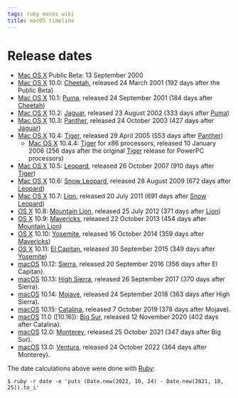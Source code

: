 ```yaml
---
tags: ruby macos wiki
title: macOS timeline
---
```


# Release dates

-   [Mac OS X](/wiki/Mac_OS_X) Public Beta: 13 September 2000
-   [Mac OS X](/wiki/Mac_OS_X) 10.0: [Cheetah](/wiki/Cheetah), released 24 March 2001 (192 days after the Public Beta)
-   [Mac OS X](/wiki/Mac_OS_X) 10.1: [Puma](/wiki/Puma), released 24 September 2001 (184 days after [Cheetah](/wiki/Cheetah))
-   [Mac OS X](/wiki/Mac_OS_X) 10.2: [Jaguar](/wiki/Jaguar), released 23 August 2002 (333 days after [Puma](/wiki/Puma))
-   [Mac OS X](/wiki/Mac_OS_X) 10.3: [Panther](/wiki/Panther), released 24 October 2003 (427 days after [Jaguar](/wiki/Jaguar))
-   [Mac OS X](/wiki/Mac_OS_X) 10.4: [Tiger](/wiki/Tiger), released 29 April 2005 (553 days after [Panther](/wiki/Panther))
    -   [Mac OS X](/wiki/Mac_OS_X) 10.4.4: [Tiger](/wiki/Tiger) for x86 processors, released 10 January 2006 (256 days after the original [Tiger](/wiki/Tiger) release for PowerPC processors)
-   [Mac OS X](/wiki/Mac_OS_X) 10.5: [Leopard](/wiki/Leopard), released 26 October 2007 (910 days after [Tiger](/wiki/Tiger))
-   [Mac OS X](/wiki/Mac_OS_X) 10.6: [Snow Leopard](/wiki/Snow_Leopard), released 28 August 2009 (672 days after [Leopard](/wiki/Leopard))
-   [Mac OS X](/wiki/Mac_OS_X) 10.7: [Lion](/wiki/Lion), released 20 July 2011 (691 days after [Snow Leopard](/wiki/Snow_Leopard))
-   [OS X](/wiki/OS_X) 10.8: [Mountain Lion](/wiki/Mountain_Lion), released 25 July 2012 (371 days after [Lion](/wiki/Lion))
-   [OS X](/wiki/OS_X) 10.9: [Mavericks](/wiki/Mavericks), released 22 October 2013 (454 days after [Mountain Lion](/wiki/Mountain_Lion))
-   [OS X](/wiki/OS_X) 10.10: [Yosemite](/wiki/Yosemite), released 16 October 2014 (359 days after [Mavericks](/wiki/Mavericks))
-   [OS X](/wiki/OS_X) 10.11: [El Capitan](/wiki/El_Capitan), released 30 September 2015 (349 days after [Yosemite](/wiki/Yosemite))
-   [macOS] 10.12: [Sierra](https://en.wikipedia.org/wiki/MacOS_Sierra), released 20 September 2016 (356 days after El Capitan).
-   [macOS] 10.13: [High Sierra](https://en.wikipedia.org/wiki/MacOS_High_Sierra), released 26 September 2017 (370 days after Sierra).
-   [macOS] 10.14: [Mojave](https://en.wikipedia.org/wiki/MacOS_Mojave), released 24 September 2018 (363 days after High Sierra).
-   [macOS] 10.15: [Catalina](https://en.wikipedia.org/wiki/MacOS_Catalina), released 7 October 2019 (378 days after Mojave).
-   [macOS] 11.0 ([10.16]): [Big Sur](https://en.wikipedia.org/wiki/MacOS_Big_Sur), released 12 November 2020 (402 days after Catalina).
-   [macOS] 12.0: [Monterey](https://en.wikipedia.org/wiki/MacOS_Monterey), released 25 October 2021 (347 days after Big Sur).
-   [macOS] 13.0: [Ventura](https://en.wikipedia.org/wiki/MacOS_Ventura), released 24 October 2022 (364 days after Monterey).

The date calculations above were done with [Ruby](/wiki/Ruby):

```shell
$ ruby -r date -e 'puts (Date.new(2022, 10, 24) - Date.new(2021, 10, 25)).to_i'
```

[macOS]: /wiki/macOS
